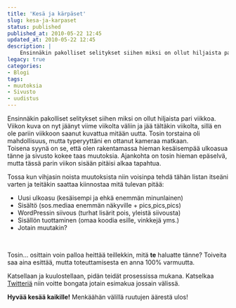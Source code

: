 ```yaml
---
title: 'Kesä ja kärpäset'
slug: kesa-ja-karpaset
status: published
published_at: 2010-05-22 12:45
updated_at: 2010-05-22 12:45
description: |
    Ensinnäkin pakolliset selitykset siihen miksi on ollut hiljaista pari viikkoa. Viikon kuva on nyt jäänyt viime viikolta väliin ja jää tältäkin viikolta, sillä en ole pariin viikkoon saanut kuvattua mitään uutta. Tosin torstaina oli mahdollisuus, mutta typeryyttäni en ottanut kameraa matkaan. Toisena syynä on se, että olen rakentamassa hieman kesäisempää ulkoasua tänne ja sivusto kokee… Jatka lukemista Kesä ja kärpäset
legacy: true
categories:
- Blogi
tags:
- muutoksia
- Sivusto
- uudistus
---
```


<p>Ensinnäkin pakolliset selitykset siihen miksi on ollut hiljaista pari viikkoa. Viikon kuva on nyt jäänyt viime viikolta väliin ja jää tältäkin viikolta, sillä en ole pariin viikkoon saanut kuvattua mitään uutta. Tosin torstaina oli mahdollisuus, mutta typeryyttäni en ottanut kameraa matkaan. <br />
Toisena syynä on se, että olen rakentamassa hieman kesäisempää ulkoasua tänne ja sivusto kokee taas muutoksia. Ajankohta on tosin hieman epäselvä, mutta tässä parin viikon sisään pitäisi alkaa tapahtua.</p>
<p>Tossa kun vihjasin noista muutoksista niin voisinpa tehdä tähän listan itseäni varten ja teitäkin saattaa kiinnostaa mitä tulevan pitää:</p>
<ul>
<li>Uusi ulkoasu (kesäisempi ja ehkä enemmän minunlainen)</li>
<li>Sisältö (sos.mediaa enemmän näkyville + pics,pics,pics)</li>
<li>WordPressin siivous (turhat lisärit pois, yleistä siivousta)</li>
<li>Sisällön tuottaminen (omaa koodia esille, vinkkejä yms.)</li>
<li>Jotain muutakin?</li>
</ul>
<p><br class="spacer_" /></p>
<p>Tosin&#8230; osittain voin palloa heittää teillekkin, mitä <strong>te</strong> haluatte tänne? Toiveita saa aina esittää, mutta toteuttamisesta en anna 100% varmuutta.</p>
<p>Katsellaan ja kuulostellaan, pidän teidät prosessissa mukana. Katselkaa <a href="http://twitter.com/MarkoK" target="_blank">Twitteriä</a> niin voitte bongata jotain esimakua jossain välissä.</p>
<p><strong>Hyvää kesää kaikille!</strong> Menkäähän välillä ruutujen äärestä ulos!</p>